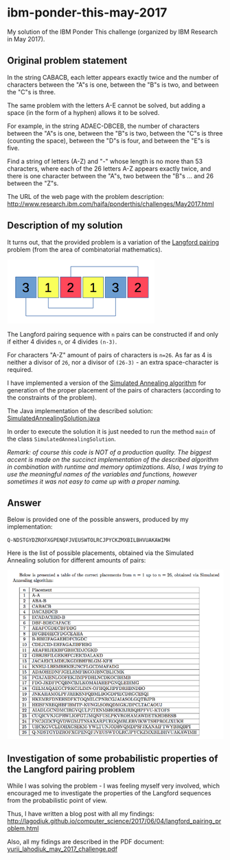 # ibm-ponder-this-may-2017
My solution of the IBM Ponder This challenge (organized by IBM Research in May 2017).

## Original problem statement

In the string CABACB, each letter appears exactly twice and the number of characters between the "A"s is one, between the "B"s is two, and between the "C"s is three.

The same problem with the letters A-E cannot be solved, but adding a space (in the form of a hyphen) allows it to be solved.

For example, in the string ADAEC-DBCEB, the number of characters between the "A"s is one, between the "B"s is two, between the "C"s is three (counting the space), between the "D"s is four, and between the "E"s is five.

Find a string of letters (A-Z) and "-" whose length is no more than 53 characters, where each of the 26 letters A-Z appears exactly twice, and there is one character between the "A"s, two between the "B"s ... and 26 between the "Z"s.

The URL of the web page with the problem description: http://www.research.ibm.com/haifa/ponderthis/challenges/May2017.html

## Description of my solution

It turns out, that the provided problem is a variation of the [Langford pairing](https://en.wikipedia.org/wiki/Langford_pairing) problem (from the area of combinatorial mathematics).

![img](img/img1.png)

The Langford pairing sequence with `n` pairs can be constructed if and only if either 4 divides `n`, or 4 divides `(n-3)`.

For characters "A-Z" amount of pairs of characters is `n=26`.
As far as 4 is neither a divisor of `26`, nor a divisor of `(26-3)` - an extra space-character is required.

I have implemented a version of the [Simulated Annealing algorithm](https://en.wikipedia.org/wiki/Simulated_annealing) for generation of the proper placement of the pairs of characters (according to the constraints of the problem).

The Java implementation of the described solution: [SimulatedAnnealingSolution.java](SimulatedAnnealingSolution.java)

In order to execute the solution it is just needed to run the method `main` of the class `SimulatedAnnealingSolution`.

*Remark: of course this code is NOT of a production quality. The biggest accent is made on the succinct implementation of the described algorithm in combination with runtime and memory optimizations. Also, I was trying to use the meaningful names of the variables and functions, however sometimes it was not easy to came up with a proper naming.*

## Answer

Below is provided one of the possible answers, produced by my implementation:
```text
Q-NDSTGYDZROFXGPENQFJVEUSWTOLRCJPYCKZMXBILBHVUAKAWIMH
```
Here is the list of possible placements, obtained via the Simulated Annealing solution for different amounts of pairs:

![img](img/solutions.png)

## Investigation of some probabilistic properties of the Langford pairing problem

While I was solving the problem - I was feeling myself very involved, which encouraged me to investigate the properties of the Langford sequences from the probabilistic point of view.

Thus, I have written a blog post with all my findings: http://lagodiuk.github.io/computer_science/2017/06/04/langford_pairing_problem.html

Also, all my fidings are described in the PDF document: [yurii_lahodiuk_may_2017_challenge.pdf](yurii_lahodiuk_may_2017_challenge.pdf)
